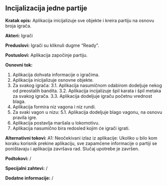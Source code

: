 ## Incijalizacija jedne partije

**Kratak opis:** Aplikacija inicijalizuje sve objekte i kreira partiju na osnovu broja igrača.

**Akteri:** Igrači

**Preduslovi:** Igrači su kliknuli dugme “Ready”.

**Postuslovi:** Aplikacija započinje partiju. 

**Osnovni tok:** 
1. Aplikacija dohvata informacije o igračima. 
2. Aplikacija inicijalizuje osnovne objekte.
3. Za svakog igrača:
		3.1. Aplikacija nasumičnom odabirom dodeljuje nekog od preostalih bandita. 
		3.2. Aplikacija incijalizuje špil karata i špil metaka za svakog igrača.
		3.3. Aplikacija dodeljuje igraču početnu vrednost blaga.
4. Aplikacija formira niz vagona i niz rundi. 
5. Za svaki vagon u nizu:
    5.1. Aplikacija dodeljuje blago vagonu, na osnovu pravila igre.
6. Aplikacija postavlja maršala u lokomotivu. 
7. Aplikacija nasumično bira redosled kojim će igrači igrati.

**Alternativni tokovi:**
A1: Neočekivani izlaz iz aplikacije: Ukoliko u bilo kom koraku korisnik prekine aplikaciju, sve zapamćene informacije o partiji se poništavaju i aplikacija završava rad. Slučaj upotrebe je završen. 

**Podtokovi:** /

**Specijalni zahtevi:** /

**Dodatne informacije:** /
